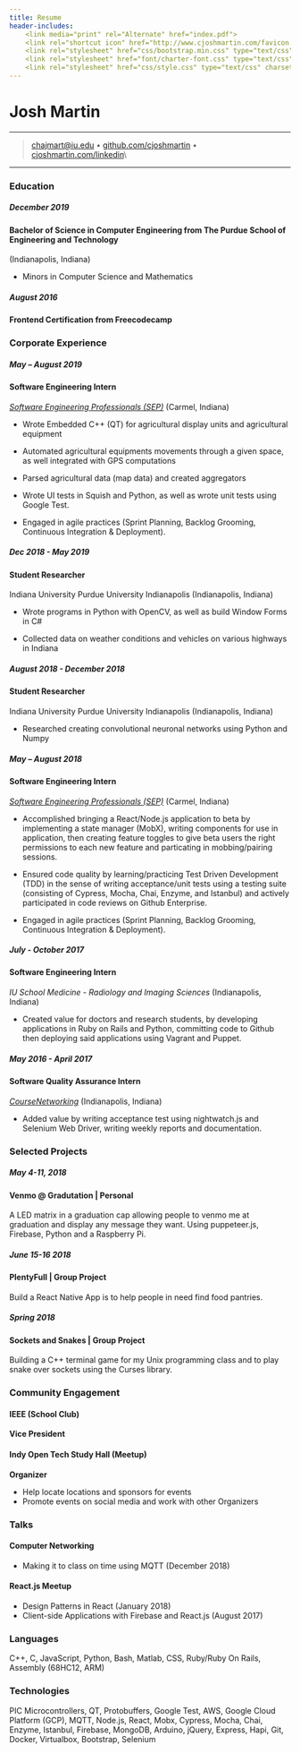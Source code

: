 ```yaml
---
title: Resume
header-includes:
    <link media="print" rel="Alternate" href="index.pdf">
    <link rel="shortcut icon" href="http://www.cjoshmartin.com/favicon.ico">
    <link rel="stylesheet" href="css/bootstrap.min.css" type="text/css" charset="utf-8" />
    <link rel="stylesheet" href="font/charter-font.css" type="text/css" charset="utf-8" />
    <link rel="stylesheet" href="css/style.css" type="text/css" charset="utf-8" />
---
```


<div class="container">
<div class="row">
<div class="header col">


Josh Martin
=========================


----

>  <chajmart@iu.edu> • [github.com/cjoshmartin](https://www.github.com/cjoshmartin) • [cjoshmartin.com/linkedin](https://www.linkedin.com/in/joshua-martin-55740652/)\

----

</div>
</div>

<div class="row"> 
<div class="main-content col-xs-8">

### Education

##### December 2019

#### Bachelor of Science in Computer Engineering from The Purdue School of Engineering and Technology
(Indianapolis, Indiana)

* Minors in Computer Science and Mathematics

##### August 2016 

#### Frontend Certification from Freecodecamp

### Corporate Experience


##### May – August 2019

#### Software Engineering Intern

*[Software Engineering Professionals (SEP)](https://www.sep.com/)*
    (Carmel, Indiana)

* Wrote Embedded C++ (QT) for agricultural display units and agricultural equipment

* Automated agricultural equipments movements through a given space, as well integrated with GPS computations

* Parsed agricultural data (map data) and created aggregators

* Wrote UI tests in Squish and Python, as well as wrote unit tests using Google Test.

* Engaged in agile practices (Sprint Planning, Backlog Grooming, Continuous Integration & Deployment).

##### Dec 2018 - May 2019 

#### Student Researcher 

Indiana University Purdue University Indianapolis (Indianapolis, Indiana)

* Wrote programs in Python with OpenCV, as well as build Window Forms in C#

* Collected data on weather conditions and vehicles on various highways in Indiana

##### August 2018 - December 2018

#### Student Researcher

Indiana University Purdue University Indianapolis (Indianapolis, Indiana)

* Researched creating convolutional neuronal networks using Python and Numpy

##### May – August 2018

#### Software Engineering Intern

*[Software Engineering Professionals (SEP)](https://www.sep.com/)*
    (Carmel, Indiana)
    
* Accomplished bringing a React/Node.js application to beta by implementing a state manager (MobX), writing components for use in application, then creating feature toggles to give beta users the right permissions to each new feature and particating in mobbing/pairing sessions. 

* Ensured code quality by learning/practicing Test Driven Development (TDD) in the sense of writing acceptance/unit tests using a testing suite (consisting of Cypress, Mocha, Chai, Enzyme, and Istanbul) and actively participated in code reviews on Github Enterprise.

* Engaged in agile practices (Sprint Planning, Backlog Grooming, Continuous Integration & Deployment).


##### July - October 2017

#### Software Engineering Intern

*IU School Medicine - Radiology and Imaging Sciences*
(Indianapolis, Indiana)

* Created value for doctors and research students, by developing applications in Ruby on Rails and Python, committing code to Github then deploying said applications using Vagrant and Puppet.
    
##### May 2016 - April 2017

#### Software Quality Assurance Intern
*[CourseNetworking](http://www.thecn.com/)*
    (Indianapolis, Indiana)

* Added value by writing acceptance test using nightwatch.js and Selenium Web Driver, writing weekly reports and documentation. 

### Selected Projects

##### May 4-11, 2018

#### Venmo @ Gradutation  | Personal

 A LED matrix in a graduation cap allowing people to venmo me at graduation and display any message they want. Using puppeteer.js, Firebase, Python and a Raspberry Pi.


##### June 15-16 2018

#### PlentyFull | Group Project    

 Build a React Native App is to help people in need find food pantries. 

##### Spring 2018

#### Sockets and Snakes | Group Project 

Building a C++ terminal game for my Unix programming class and to play snake over sockets using the Curses library.

</div>

<div class="sidebar col-xs-4">

### Community Engagement

#### IEEE (School Club)
**Vice President**


#### Indy Open Tech Study Hall (Meetup)
**Organizer**

* Help locate locations and sponsors for events
* Promote events on social media and work with other Organizers

### Talks

#### Computer Networking
* Making it to class on time using MQTT (December 2018)

#### React.js Meetup 

* Design Patterns in React (January 2018) 
* Client-side Applications with Firebase and React.js (August 2017)

### Languages

C++, C, JavaScript, Python, Bash, Matlab, CSS, Ruby/Ruby On Rails, Assembly (68HC12, ARM)

### Technologies

PIC Microcontrollers, QT, Protobuffers, Google Test, AWS, Google Cloud Platform (GCP), MQTT, Node.js, React, Mobx, Cypress, Mocha, Chai, Enzyme, Istanbul, Firebase, MongoDB, Arduino, jQuery, Express, Hapi, Git, Docker, Virtualbox, Bootstrap, Selenium

</div>
</div>
</div>
